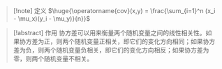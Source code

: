 

>[!note] 定义
$\huge{\operatorname{cov}(x,y) = \frac{\sum_{i=1}^n (x_i - \mu_x)(y_i - \mu_y)}{n}}$

>[!abstract] 作用
协方差可以用来衡量两个随机变量之间的线性相关性。如果协方差为正，则两个随机变量正相关，即它们的变化方向相同；如果协方差为负，则两个随机变量负相关，即它们的变化方向相反；如果协方差为零，则两个随机变量不相关。



